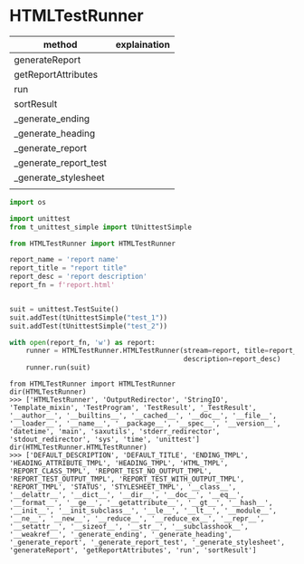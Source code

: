 # HTMLTestRunner



| method                | explaination |
| --------------------- | ------------ |
| generateReport        |              |
| getReportAttributes   |              |
| run                   |              |
| sortResult            |              |
| _generate_ending      |              |
| _generate_heading     |              |
| _generate_report      |              |
| _generate_report_test |              |
| _generate_stylesheet  |              |
|                       |              |


```py
import os

import unittest
from t_unittest_simple import tUnittestSimple

from HTMLTestRunner import HTMLTestRunner

report_name = 'report name'
report_title = "report title"
report_desc = 'report description'
report_fn = f'report.html'


suit = unittest.TestSuite()
suit.addTest(tUnittestSimple("test_1"))
suit.addTest(tUnittestSimple("test_2"))

with open(report_fn, 'w') as report:
    runner = HTMLTestRunner.HTMLTestRunner(stream=report, title=report_title,
                                           description=report_desc)
    runner.run(suit)
```


```
from HTMLTestRunner import HTMLTestRunner
dir(HTMLTestRunner)
>>> ['HTMLTestRunner', 'OutputRedirector', 'StringIO', 'Template_mixin', 'TestProgram', 'TestResult', '_TestResult', '__author__', '__builtins__', '__cached__', '__doc__', '__file__', '__loader__', '__name__', '__package__', '__spec__', '__version__', 'datetime', 'main', 'saxutils', 'stderr_redirector', 'stdout_redirector', 'sys', 'time', 'unittest']
dir(HTMLTestRunner.HTMLTestRunner)
>>> ['DEFAULT_DESCRIPTION', 'DEFAULT_TITLE', 'ENDING_TMPL', 'HEADING_ATTRIBUTE_TMPL', 'HEADING_TMPL', 'HTML_TMPL', 'REPORT_CLASS_TMPL', 'REPORT_TEST_NO_OUTPUT_TMPL', 'REPORT_TEST_OUTPUT_TMPL', 'REPORT_TEST_WITH_OUTPUT_TMPL', 'REPORT_TMPL', 'STATUS', 'STYLESHEET_TMPL', '__class__', '__delattr__', '__dict__', '__dir__', '__doc__', '__eq__', '__format__', '__ge__', '__getattribute__', '__gt__', '__hash__', '__init__', '__init_subclass__', '__le__', '__lt__', '__module__', '__ne__', '__new__', '__reduce__', '__reduce_ex__', '__repr__', '__setattr__', '__sizeof__', '__str__', '__subclasshook__', '__weakref__', '_generate_ending', '_generate_heading', '_generate_report', '_generate_report_test', '_generate_stylesheet', 'generateReport', 'getReportAttributes', 'run', 'sortResult']
```
